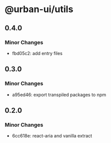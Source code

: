 # @urban-ui/utils

## 0.4.0

### Minor Changes

- fbd05c2: add entry files

## 0.3.0

### Minor Changes

- a95ed46: export transpiled packages to npm

## 0.2.0

### Minor Changes

- 6cc618e: react-aria and vanilla extract
